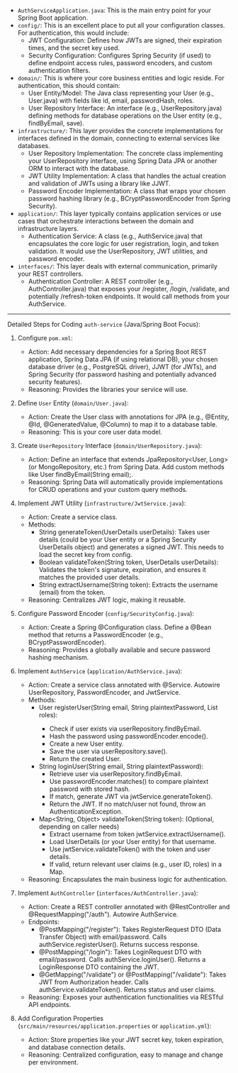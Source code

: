 - `AuthServiceApplication.java`: This is the main entry point for your Spring Boot application.
- `config/`: This is an excellent place to put all your configuration classes. For authentication, this would include:
  - JWT Configuration: Defines how JWTs are signed, their expiration times, and the secret key used.
  - Security Configuration: Configures Spring Security (if used) to define endpoint access rules, password encoders, and custom
    authentication filters.
- `domain/`: This is where your core business entities and logic reside. For authentication, this should contain:
  - User Entity/Model: The Java class representing your User (e.g., User.java) with fields like id, email, passwordHash, roles.
  - User Repository Interface: An interface (e.g., UserRepository.java) defining methods for database operations on the User entity (e.g.,
    findByEmail, save).
- `infrastructure/`: This layer provides the concrete implementations for interfaces defined in the domain, connecting to external services
  like databases.
  - User Repository Implementation: The concrete class implementing your UserRepository interface, using Spring Data JPA or another ORM to
    interact with the database.
  - JWT Utility Implementation: A class that handles the actual creation and validation of JWTs using a library like JJWT.
  - Password Encoder Implementation: A class that wraps your chosen password hashing library (e.g., BCryptPasswordEncoder from Spring
    Security).
- `application/`: This layer typically contains application services or use cases that orchestrate interactions between the domain and
  infrastructure layers.
  - Authentication Service: A class (e.g., AuthService.java) that encapsulates the core logic for user registration, login, and token
    validation. It would use the UserRepository, JWT utilities, and password encoder.
- `interfaces/`: This layer deals with external communication, primarily your REST controllers.
  - Authentication Controller: A REST controller (e.g., AuthController.java) that exposes your /register, /login, /validate, and
    potentially /refresh-token endpoints. It would call methods from your AuthService.

---

Detailed Steps for Coding `auth-service` (Java/Spring Boot Focus):

1.  Configure `pom.xml`:
    - Action: Add necessary dependencies for a Spring Boot REST application, Spring Data JPA (if using relational DB), your chosen database
      driver (e.g., PostgreSQL driver), JJWT (for JWTs), and Spring Security (for password hashing and potentially advanced security
      features).
    - Reasoning: Provides the libraries your service will use.

2.  Define `User` Entity (`domain/User.java`):
    - Action: Create the User class with annotations for JPA (e.g., @Entity, @Id, @GeneratedValue, @Column) to map it to a database table.
    - Reasoning: This is your core user data model.

3.  Create `UserRepository` Interface (`domain/UserRepository.java`):
    - Action: Define an interface that extends JpaRepository<User, Long> (or MongoRepository, etc.) from Spring Data. Add custom methods like
      User findByEmail(String email);.
    - Reasoning: Spring Data will automatically provide implementations for CRUD operations and your custom query methods.

4.  Implement JWT Utility (`infrastructure/JwtService.java`):
    - Action: Create a service class.
    - Methods:
      - String generateToken(UserDetails userDetails): Takes user details (could be your User entity or a Spring Security UserDetails
        object) and generates a signed JWT. This needs to load the secret key from config.
      - Boolean validateToken(String token, UserDetails userDetails): Validates the token's signature, expiration, and ensures it matches
        the provided user details.
      - String extractUsername(String token): Extracts the username (email) from the token.
    - Reasoning: Centralizes JWT logic, making it reusable.

5.  Configure Password Encoder (`config/SecurityConfig.java`):
    - Action: Create a Spring @Configuration class. Define a @Bean method that returns a PasswordEncoder (e.g., BCryptPasswordEncoder).
    - Reasoning: Provides a globally available and secure password hashing mechanism.

6.  Implement `AuthService` (`application/AuthService.java`):
    - Action: Create a service class annotated with @Service. Autowire UserRepository, PasswordEncoder, and JwtService.
    - Methods:
      - User registerUser(String email, String plaintextPassword, List<String> roles):
        - Check if user exists via userRepository.findByEmail.
        - Hash the password using passwordEncoder.encode().
        - Create a new User entity.
        - Save the user via userRepository.save().
        - Return the created User.
      - String loginUser(String email, String plaintextPassword):
        - Retrieve user via userRepository.findByEmail.
        - Use passwordEncoder.matches() to compare plaintext password with stored hash.
        - If match, generate JWT via jwtService.generateToken().
        - Return the JWT. If no match/user not found, throw an AuthenticationException.
      - Map<String, Object> validateToken(String token): (Optional, depending on caller needs)
        - Extract username from token jwtService.extractUsername().
        - Load UserDetails (or your User entity) for that username.
        - Use jwtService.validateToken() with the token and user details.
        - If valid, return relevant user claims (e.g., user ID, roles) in a Map.
    - Reasoning: Encapsulates the main business logic for authentication.

7.  Implement `AuthController` (`interfaces/AuthController.java`):
    - Action: Create a REST controller annotated with @RestController and @RequestMapping("/auth"). Autowire AuthService.
    - Endpoints:
      - @PostMapping("/register"): Takes RegisterRequest DTO (Data Transfer Object) with email/password. Calls authService.registerUser().
        Returns success response.
      - @PostMapping("/login"): Takes LoginRequest DTO with email/password. Calls authService.loginUser(). Returns a LoginResponse DTO
        containing the JWT.
      - @GetMapping("/validate") or @PostMapping("/validate"): Takes JWT from Authorization header. Calls authService.validateToken().
        Returns status and user claims.
    - Reasoning: Exposes your authentication functionalities via RESTful API endpoints.

8.  Add Configuration Properties (`src/main/resources/application.properties` or `application.yml`):
    - Action: Store properties like your JWT secret key, token expiration, and database connection details.
    - Reasoning: Centralized configuration, easy to manage and change per environment.
